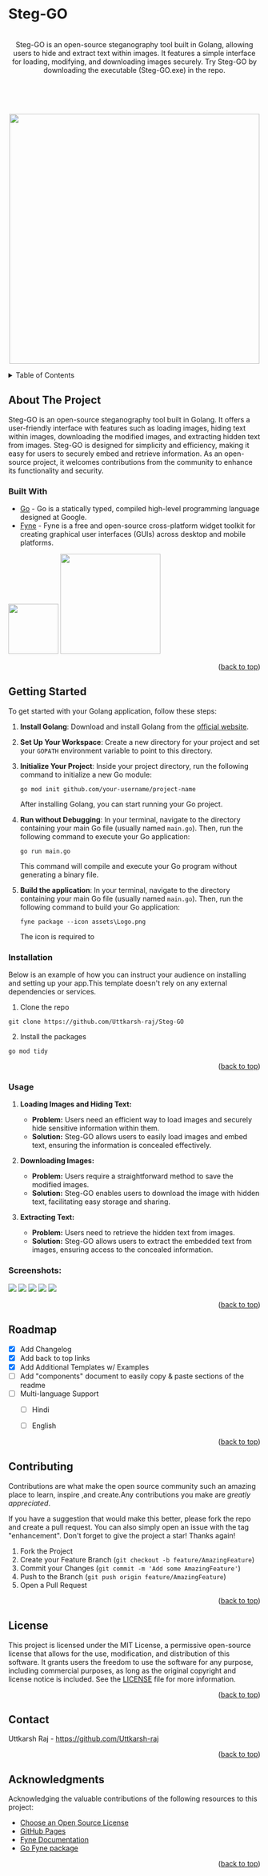 # Steg-GO
<br>
 <center>Steg-GO is an open-source steganography tool built in Golang, allowing users to hide and extract text within images. It features a simple interface for loading, modifying, and downloading images securely. Try Steg-GO by downloading the executable (Steg-GO.exe) in the repo. </center>
<br>

<br><br>
<p align="center">
  <img src="https://github.com/Uttkarsh-raj/Ste_Go-Tool/assets/106571927/5ef77086-4f01-4899-8138-cdb3741caa2b" width=500px/><br>
</p>



<!--TABLE OF CONTENTS-->
<details>
  <summary>Table of Contents</summary>
  <ol>
    <li>
      <a href="#about-the-project">About The Project</a> 
      <ul>
        <li><a href="#built-with">Built With</a></li>
      </ul>
    </li>
    <li>
      <a href="#getting-started">Getting Started</a> 
      <ul>
        <li><a href="#prerequisites">Prerequisites</a></li>
        <li><a href="#installation">Installation</a></li>
      </ul>
    </li>
    <li><a href="#usage">Usage</a></li>
    <li><a href="#roadmap">Roadmap</a></li>
    <li><a href="#contributing">Contributing</a></li>
    <li><a href="#license">License</a></li>
    <li><a href="#contact">Contact</a></li>
    <li><a href="#acknowledgements">Acknowledgements</a></li>
  </ol>
  </details>
  
<!--About the Project-->
  
## About The Project

Steg-GO is an open-source steganography tool built in Golang. It offers a user-friendly interface with features such as loading images, hiding text within images, downloading the modified images, and extracting hidden text from images. Steg-GO is designed for simplicity and efficiency, making it easy for users to securely embed and retrieve information. As an open-source project, it welcomes contributions from the community to enhance its functionality and security. 
  

### Built With

- <a href="https://go.dev/">Go</a> - Go is a statically typed, compiled high-level programming language designed at Google.
- <a href="https://fyne.io/">Fyne</a> - Fyne is a free and open-source cross-platform widget toolkit for creating graphical user interfaces (GUIs) across desktop and mobile platforms.

<img height="100px" src="https://upload.wikimedia.org/wikipedia/commons/0/05/Go_Logo_Blue.svg"/>

<img height="200px" src="https://upload.wikimedia.org/wikipedia/commons/9/95/Fyne.io_logo.png"/>


<p align="right">(<a href="#readme-top">back to top</a>)</p>

<!--GETTING STARTED-->

## Getting Started

To get started with your Golang application, follow these steps:

1. **Install Golang**: Download and install Golang from the [official website](https://golang.org/dl/).

2. **Set Up Your Workspace**: Create a new directory for your project and set your `GOPATH` environment variable to point to this directory.

3. **Initialize Your Project**: Inside your project directory, run the following command to initialize a new Go module:

   ```
   go mod init github.com/your-username/project-name
   ```
   After installing Golang, you can start running your Go project.
4. **Run without Debugging**: In your terminal, navigate to the directory containing your main Go file (usually named `main.go`). Then, run the following command to execute your Go application:
   ```
   go run main.go
   ```
   This command will compile and execute your Go program without generating a binary file.

5. **Build the application**: In your terminal, navigate to the directory containing your main Go file (usually named `main.go`). Then, run the following command to build your Go application:
   ```
   fyne package --icon assets\Logo.png
   ```
   The icon is required to 



### Installation 

Below is an example of how you can instruct your audience on installing and setting up your app.This template doesn't rely on any external dependencies or services.

1. Clone the repo 
  ```
  git clone https://github.com/Uttkarsh-raj/Steg-GO
  ```

2. Install the packages 
  ```
  go mod tidy
  ```

<p align="right">(<a href="#readme-top">back to top</a>)</p>

<!--USAGE EXAMPLES-->

### Usage

1. **Loading Images and Hiding Text:**
   - **Problem:** Users need an efficient way to load images and securely hide sensitive information within them.
   - **Solution:** Steg-GO allows users to easily load images and embed text, ensuring the information is concealed effectively.

2. **Downloading Images:**
   - **Problem:** Users require a straightforward method to save the modified images.
   - **Solution:** Steg-GO enables users to download the image with hidden text, facilitating easy storage and sharing.

3. **Extracting Text:**
   - **Problem:** Users need to retrieve the hidden text from images.
   - **Solution:** Steg-GO allows users to extract the embedded text from images, ensuring access to the concealed information.

### Screenshots:

<img  src="https://github.com/Uttkarsh-raj/Ste_Go-Tool/assets/106571927/43d3605f-4c27-4254-a866-ad9973cc4f52"></img>
<img  src="https://github.com/Uttkarsh-raj/Ste_Go-Tool/assets/106571927/48b99bae-a8de-4eb4-a0e9-2bf4caa8c47d"></img>
<img  src="https://github.com/Uttkarsh-raj/Ste_Go-Tool/assets/106571927/ebf9533f-ea5e-4bbb-b410-58897baff51d"></img>
<img  src="https://github.com/Uttkarsh-raj/Ste_Go-Tool/assets/106571927/1ffc6c9f-d228-4785-8628-460713b8dcf6"></img>
<img  src="https://github.com/Uttkarsh-raj/Ste_Go-Tool/assets/106571927/becd3716-9ebd-4346-933e-d0a43ce15f02"></img>



<p align="right">(<a href="#readme-top">back to top</a>)</p>

<!-- ROADMAP -->

## Roadmap

- [x] Add Changelog
- [x] Add back to top links
- [x] Add Additional Templates w/ Examples
- [ ] Add "components" document to easily copy & paste sections of the readme
- [ ] Multi-language Support
  - [ ] Hindi
  - [ ] English

  
<p align="right">(<a href="#readme-top">back to top</a>)</p>

<!--CONTRIBUTING-->

## Contributing

Contributions are what make the open source community such an amazing place to learn, inspire ,and create.Any contributions you make are *greatly appreciated*.

If you have a suggestion that would make this better, please fork the repo and create a pull request. You can also simply open an issue with the tag "enhancement".
Don't forget to give the project a star! Thanks again!

1. Fork the Project
2. Create your Feature Branch (`git checkout -b feature/AmazingFeature`)
3. Commit your Changes (`git commit -m 'Add some AmazingFeature'`)
4. Push to the Branch (`git push origin feature/AmazingFeature`)
5. Open a Pull Request

<p align="right">(<a href="#readme-top">back to top</a>)</p>

<!-- LICENSE -->

## License

This project is licensed under the MIT License, a permissive open-source license that allows for the use, modification, and distribution of this software. It grants users the freedom to use the software for any purpose, including commercial purposes, as long as the original copyright and license notice is included. See the [LICENSE](LICENSE) file for more information.

<p align="right">(<a href="#readme-top">back to top</a>)</p>

<!-- CONTACT -->

## Contact
Uttkarsh Raj - https://github.com/Uttkarsh-raj <br>

<p align="right">(<a href="#readme-top">back to top</a>)</p>

<!-- ACKNOWLEDGMENTS -->

## Acknowledgments

Acknowledging the valuable contributions of the following resources to this project:

- [Choose an Open Source License](https://choosealicense.com)
- [GitHub Pages](https://pages.github.com)
- [Fyne Documentation](https://docs.fyne.io/started/)
- [Go Fyne package](https://pkg.go.dev/fyne.io/fyne/v2)

<p align="right">(<a href="#readme-top">back to top</a>)</p>
